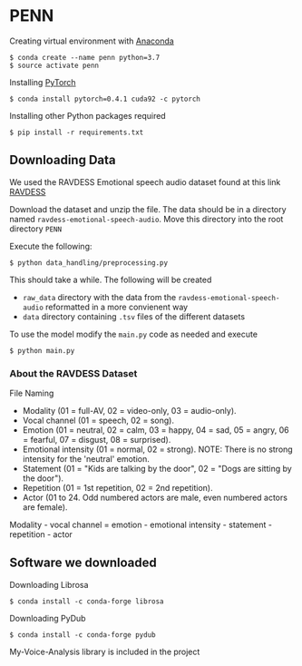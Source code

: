 # PENN

Creating virtual environment with [Anaconda](https://www.anaconda.com/distribution/)
```
$ conda create --name penn python=3.7
$ source activate penn
```

Installing [PyTorch](https://pytorch.org/)
```
$ conda install pytorch=0.4.1 cuda92 -c pytorch
```

Installing other Python packages required
```
$ pip install -r requirements.txt
```

## Downloading Data

We used the RAVDESS Emotional speech audio dataset found at this link
[RAVDESS](https://www.kaggle.com/uwrfkaggler/ravdess-emotional-speech-audio/data#)

Download the dataset and unzip the file. The data should be in a directory named `ravdess-emotional-speech-audio`. Move this directory into the root directory `PENN`

Execute the following:
```
$ python data_handling/preprocessing.py
```
This should take a while. The following will be created
* `raw_data` directory with the data from the `ravdess-emotional-speech-audio` reformatted in a more convienent way
* `data` directory containing `.tsv` files of the different datasets

To use the model modify the `main.py` code as needed and execute
```
$ python main.py
```

### About the RAVDESS Dataset

File Naming
* Modality (01 = full-AV, 02 = video-only, 03 = audio-only).
* Vocal channel (01 = speech, 02 = song).
* Emotion (01 = neutral, 02 = calm, 03 = happy, 04 = sad, 05 = angry, 06 = fearful, 07 = disgust, 08 = surprised).
* Emotional intensity (01 = normal, 02 = strong). NOTE: There is no strong intensity for the 'neutral' emotion.
* Statement (01 = "Kids are talking by the door", 02 = "Dogs are sitting by the door").
* Repetition (01 = 1st repetition, 02 = 2nd repetition).
* Actor (01 to 24. Odd numbered actors are male, even numbered actors are female).

Modality - vocal channel = emotion - emotional intensity - statement - repetition - actor

## Software we downloaded
Downloading Librosa
```
$ conda install -c conda-forge librosa
```

Downloading PyDub
```
$ conda install -c conda-forge pydub
```

My-Voice-Analysis library is included in the project
